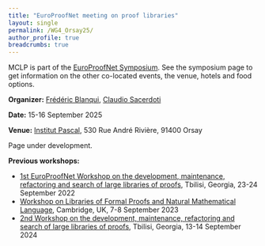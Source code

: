 ```yaml
---
title: "EuroProofNet meeting on proof libraries"
layout: single
permalink: /WG4_Orsay25/
author_profile: true
breadcrumbs: true
---
```


MCLP is part of the [EuroProofNet Symposium](../Symposium). See the symposium page to get information on the other co-located events, the venue, hotels and food options.

**Organizer:** [Frédéric Blanqui](https://blanqui.gitlabpages.inria.fr/), [Claudio Sacerdoti](http://www.cs.unibo.it/~sacerdot/)

**Date:** 15-16 September 2025

**Venue:** [Institut Pascal](https://www.institut-pascal.universite-paris-saclay.fr/), 530 Rue André Rivière, 91400 Orsay

Page under development.

**Previous workshops:**
- [1st EuroProofNet Workshop on the development, maintenance, refactoring and search of large libraries of proofs](../wg4-meeting1), Tbilisi, Georgia, 23-24 September 2022
- [Workshop on Libraries of Formal Proofs and Natural Mathematical Language](../cambridge-2023), Cambridge, UK, 7-8 September 2023
- [2nd Workshop on the development, maintenance, refactoring and search of large libraries of proofs](../wg4-tbilisi24), Tbilisi, Georgia, 13-14 September 2024
